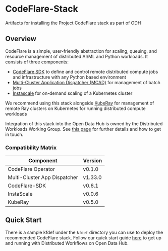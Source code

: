 # CodeFlare-Stack

Artifacts for installing the Project CodeFlare stack as part of ODH

## Overview

CodeFlare is a simple, user-friendly abstraction for scaling, queuing, and resource management of distributed AI/ML and Python workloads.
It consists of three components:

* [CodeFlare SDK](https://github.com/project-codeflare/codeflare-sdk) to define and control remote distributed compute jobs and infrastructure with any Python based environment
* [Multi-Cluster Application Dispatcher (MCAD)](https://github.com/project-codeflare/multi-cluster-app-dispatcher) for management of batch jobs
* [Instascale](https://github.com/project-codeflare/instascale) for on-demand scaling of a Kubernetes cluster

We recommend using this stack alongside [KubeRay](https://github.com/ray-project/kuberay) for management of remote Ray clusters on Kubernetes for running distributed compute workloads

Integration of this stack into the Open Data Hub is owned by the Distributed Workloads Working
Group. See [this page](https://github.com/opendatahub-io/opendatahub-community/tree/master/wg-distributed-workloads)
for further details and how to get in touch.

### Compatibility Matrix

| Component                    | Version |
|------------------------------|---------|
| CodeFlare Operator           | v0.1.0  |
| Multi-Cluster App Dispatcher | v1.33.0 |
| CodeFlare-SDK                | v0.6.1  |
| InstaScale                   | v0.0.6  |
| KubeRay                      | v0.5.0  |

## Quick Start

There is a sample kfdef under the `kfdef` directory you can use to deploy the recommended CodeFlare stack.
Follow our quick start guide [here](https://github.com/opendatahub-io/distributed-workloads/blob/main/Quick-Start.md) to get up and running with Distributed Workflows on Open Data Hub.
